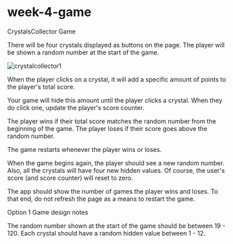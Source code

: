# week-4-game

CrystalsCollector Game

There will be four crystals displayed as buttons on the page.
The player will be shown a random number at the start of the game.

![crystalcollector1](https://user-images.githubusercontent.com/30394249/38773288-9e1baea4-4005-11e8-8289-c5d8716374f5.jpg)

When the player clicks on a crystal, it will add a specific amount of points to the player's total score. 


Your game will hide this amount until the player clicks a crystal.
When they do click one, update the player's score counter.


The player wins if their total score matches the random number from the beginning of the game.
The player loses if their score goes above the random number.

The game restarts whenever the player wins or loses.


When the game begins again, the player should see a new random number. Also, all the crystals will have four new hidden values. Of course, the user's score (and score counter) will reset to zero.


The app should show the number of games the player wins and loses. To that end, do not refresh the page as a means to restart the game.



Option 1 Game design notes


The random number shown at the start of the game should be between 19 - 120.
Each crystal should have a random hidden value between 1 - 12.
